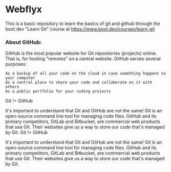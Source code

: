 # Webflyx

This is a basic repository to learn the basics of git and github through the boot.dev "Learn Git" course at https://www.boot.dev/courses/learn-git

### About GitHub:
GitHub is the most popular website for Git repositories (projects) online. That is, for hosting "remotes" on a central website. GitHub serves several purposes:

    As a backup of all your code on the cloud in case something happens to your computer
    As a central place to share your code and collaborate on it with others
    As a public portfolio for your coding projects

Git != GitHub

It's important to understand that Git and GitHub are not the same! Git is an open-source command line tool for managing code files. GitHub and its primary competitors, GitLab and Bitbucket, are commercial web products that use Git. Their websites give us a way to store our code that's managed by Git.
Git != GitHub

It's important to understand that Git and GitHub are not the same! Git is an open-source command line tool for managing code files. GitHub and its primary competitors, GitLab and Bitbucket, are commercial web products that use Git. Their websites give us a way to store our code that's managed by Git.
